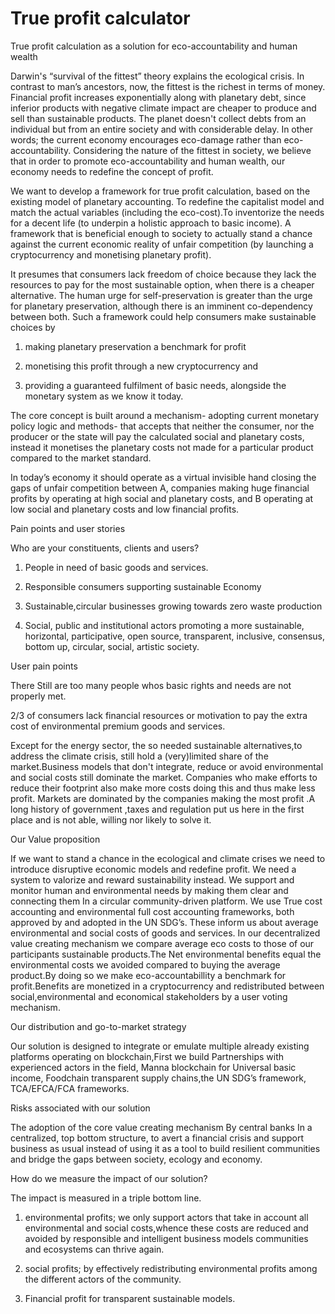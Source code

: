
# True profit calculator


True profit calculation as a solution for eco-accountability and human wealth


Darwin's “survival of the fittest” theory explains the ecological crisis. In contrast to man’s ancestors, now, the fittest is the richest in terms of money. Financial profit increases exponentially along with planetary debt, since inferior products with negative climate impact are cheaper to produce and sell than sustainable products. The planet doesn't collect debts from an individual but from an entire society and with considerable delay. In other words; the current economy encourages eco-damage rather than eco-accountability. Considering the nature of the fittest in society, we believe that in order to promote eco-accountability and human wealth, our economy needs to redefine the concept of profit. 


We want to develop a framework for true profit calculation, based on the existing model of planetary accounting. To redefine the capitalist model and match the actual variables (including the eco-cost).To inventorize the needs for a decent life (to underpin a holistic approach to basic income). A framework that is beneficial enough to society to actually stand a chance against the current economic reality of unfair competition (by launching a cryptocurrency and monetising planetary profit).


It presumes that consumers lack freedom of choice because they lack the resources to pay for the most sustainable option, when there is a cheaper alternative.  The human urge for self-preservation is greater than the urge for planetary preservation, although there is an imminent co-dependency between both. Such a framework could help consumers make sustainable choices by

 1) making planetary preservation a benchmark for profit

 2) monetising this profit through a new cryptocurrency and 

 3) providing a guaranteed fulfilment of basic needs, alongside the monetary system as we know it today. 


The core concept is built around a mechanism- adopting current monetary policy logic and methods- that accepts that neither the consumer, nor the producer or the state will pay the calculated social and planetary costs, instead it monetises the planetary costs not made for a particular product compared to the market standard.

In today’s economy it should operate as a virtual invisible hand closing the gaps of unfair competition between A, companies making huge financial profits by operating at high social and planetary costs, and B operating at low social and planetary costs and low financial profits.

Pain points and user stories 
 
Who are your constituents, clients and users?  
 
 
 1) People in need of basic goods and services. 
 
 2) Responsible consumers  supporting sustainable Economy  
 
 3) Sustainable,circular businesses growing towards zero waste production  
 
 4) Social, public and institutional actors promoting a more sustainable, horizontal, participative, open source, transparent, inclusive, consensus, bottom up, circular, social, artistic society.   
 
User pain points  
 
  
 
 There Still are too many people whos basic rights and needs are not properly met. 
 
2/3  of consumers  lack financial resources or motivation to pay the extra cost of environmental premium goods and services. 
 
Except for the energy sector, the so needed sustainable alternatives,to address the climate crisis, still hold a (very)limited share of the market.Business models that don't integrate, reduce or avoid environmental and social costs still dominate the market. Companies who make efforts to reduce their footprint also make more costs doing this and thus make less profit. Markets are dominated  by the companies making the most profit .A long history of government ,taxes and regulation put us here in the first place and is not able, willing nor likely to solve it. 
 
 
 
 
 
 
 
Our Value proposition 
 
 If we want to stand a chance in the ecological and climate crises we need to introduce disruptive  economic models and redefine profit. We need a system  to valorize and reward sustainability instead. 
We support and monitor human and environmental needs by making them clear and connecting them In a circular community-driven platform. We use True cost accounting and environmental full cost accounting frameworks, both approved by and adopted in the UN SDG’s. These inform us about average environmental and social costs of goods and services. In our decentralized value creating mechanism we compare average eco costs to those of our participants sustainable products.The Net environmental benefits equal the environmental costs we avoided compared to buying the average product.By doing so we make eco-accountabillity a benchmark for profit.Benefits are monetized in a cryptocurrency and redistributed between social,environmental and economical stakeholders by a user voting mechanism. 
 
 
  
 
 
 
Our distribution and go-to-market strategy  
 
Our solution is designed to integrate or emulate multiple already existing platforms operating on blockchain,First we build Partnerships with experienced actors in the field, Manna blockchain for Universal basic income, Foodchain transparent supply chains,the UN SDG’s framework, TCA/EFCA/FCA frameworks. 
 
 
Risks associated with our solution 
 
 
The adoption of the core value creating mechanism By central banks In a centralized, top bottom structure, to avert a financial crisis and support business as usual instead of using it as a tool to build resilient communities and bridge the gaps between society, ecology and economy. 
 
 
How do we measure the impact of our solution? 
 
The impact is measured in a triple bottom line.  
 
1)  environmental profits; we only support actors that take in account all environmental and social costs,whence these costs are reduced and avoided by responsible and intelligent business models communities and ecosystems can thrive again. 
 
2) social profits; by effectively redistributing environmental profits among the different actors of the community.  
 
3) Financial profit for transparent sustainable models. 

